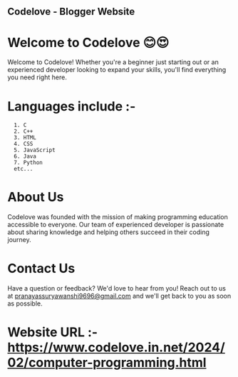 ## Codelove - Blogger Website

# Welcome to Codelove 😊😍

Welcome to Codelove! Whether you're a beginner just starting out or an experienced developer looking to expand your skills, you'll find everything you need right here.

# Languages include :-
      1. C
      2. C++
      3. HTML
      4. CSS
      5. JavaScript
      6. Java
      7. Python
      etc...

# About Us
Codelove was founded with the mission of making programming education accessible to everyone. Our team of experienced developer is passionate about sharing knowledge and helping others succeed in their coding journey.

# Contact Us
Have a question or feedback? We'd love to hear from you! 
Reach out to us at pranayassuryawanshi9696@gmail.com and we'll get back to you as soon as possible.

# Website URL :- https://www.codelove.in.net/2024/02/computer-programming.html
